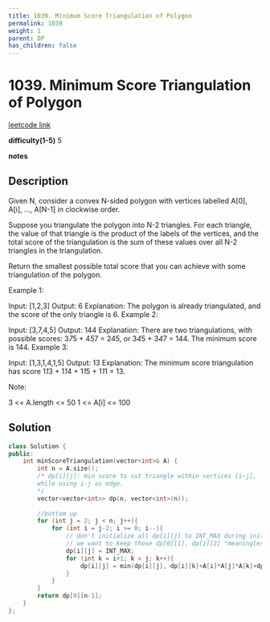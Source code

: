 ```yaml
---
title: 1039. Minimum Score Triangulation of Polygon
permalink: 1039
weight: 1
parent: DP
has_children: false
---
```

# 1039. Minimum Score Triangulation of Polygon
[leetcode link](https://leetcode.com/problems/minimum-score-triangulation-of-polygon/)

**difficulty(1-5)** 
5

**notes**   


## Description
Given N, consider a convex N-sided polygon with vertices labelled A[0], A[i], ..., A[N-1] in clockwise order.

Suppose you triangulate the polygon into N-2 triangles.  For each triangle, the value of that triangle is the product of the labels of the vertices, and the total score of the triangulation is the sum of these values over all N-2 triangles in the triangulation.

Return the smallest possible total score that you can achieve with some triangulation of the polygon.

 

Example 1:

Input: [1,2,3]
Output: 6
Explanation: The polygon is already triangulated, and the score of the only triangle is 6.
Example 2:



Input: [3,7,4,5]
Output: 144
Explanation: There are two triangulations, with possible scores: 3*7*5 + 4*5*7 = 245, or 3*4*5 + 3*4*7 = 144.  The minimum score is 144.
Example 3:

Input: [1,3,1,4,1,5]
Output: 13
Explanation: The minimum score triangulation has score 1*1*3 + 1*1*4 + 1*1*5 + 1*1*1 = 13.
 

Note:

3 <= A.length <= 50
1 <= A[i] <= 100

## Solution
```c++
class Solution {
public:
    int minScoreTriangulation(vector<int>& A) {
        int n = A.size();
        /* dp[i][j]: min score to cut triangle within vertices [i~j],
        while using i-j as edge.
        */
        vector<vector<int>> dp(n, vector<int>(n));
        
        //bottom up
        for (int j = 2; j < n; j++){
            for (int i = j-2; i >= 0; i--){
                // don't initialize all dp[i][j] to INT_MAX during initialization becase
                // we want to keep those dp[0][1], dp[1][2] "meaningless cases" to 0
                dp[i][j] = INT_MAX; 
                for (int k = i+1; k < j; k++){
                    dp[i][j] = min(dp[i][j], dp[i][k]+A[i]*A[j]*A[k]+dp[k][j]);
                }
            }
        }
        return dp[0][n-1];
    }
};
```


